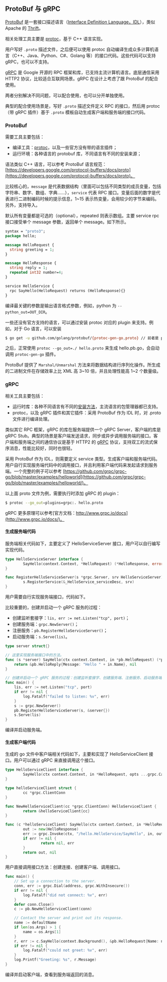 ## ProtoBuf 与 gRPC
[ProtoBuf](https://github.com/google/protobuf) 是一套接口描述语言（[Interface Definition Language，IDL](https://en.wikipedia.org/wiki/Interface_description_language)），类似 Apache 的 [Thrift](https://thrift.apache.org/)。

相关处理工具主要是 [protoc](https://github.com/google/protobuf)，基于 C++ 语言实现。

用户写好 `.proto` 描述文件，之后便可以使用 protoc 自动编译生成众多计算机语言（C++、Java、Python、C#、Golang 等）的接口代码。这些代码可以支持 gRPC，也可以不支持。

[gRPC](https://github.com/grpc/grpc) 是 Google 开源的 RPC 框架和库，已支持主流计算机语言。底层通信采用 HTTP2 协议，比较适合互联网场景。gRPC 在设计上考虑了跟 ProtoBuf 的配合使用。

两者分别解决不同问题，可以配合使用，也可以分开单独使用。

典型的配合使用场景是，写好 `.proto` 描述文件定义 RPC 的接口，然后用 protoc（带 gRPC 插件）基于 `.proto` 模板自动生成客户端和服务端的接口代码。

### ProtoBuf

需要工具主要包括：

* 编译工具：[protoc](https://github.com/google/protobuf)，以及一些官方没有带的语言插件；
* 运行环境：各种语言的 protobuf 库，不同语言有不同的安装来源；

语法类似 C++ 语言，可以参考 ProtoBuf 语言规范：[https://developers.google.com/protocol-buffers/docs/proto](https://developers.google.com/protocol-buffers/docs/proto)。

比较核心的，`message` 是代表数据结构（里面可以包括不同类型的成员变量，包括字符串、数字、数组、字典……），`service` 代表 RPC 接口。变量后面的数字是代表进行二进制编码时候的提示信息，1~15 表示热变量，会用较少的字节来编码。另外，支持导入。

默认所有变量都是可选的（optional），repeated 则表示数组。主要 service rpc 接口接受单个 message 参数，返回单个 message。如下所示。

```protobuf
syntax = "proto3";
package hello;

message HelloRequest {
  string greeting = 1;
}

message HelloResponse {
  string reply = 1;
  repeated int32 number=4;
}

service HelloService {
  rpc SayHello(HelloRequest) returns (HelloResponse){}
}
```

编译最关键的参数是输出语言格式参数，例如，python 为 `--python_out=OUT_DIR`。

一些还没有官方支持的语言，可以通过安装 protoc 对应的 plugin 来支持。例如，对于 Go 语言，可以安装

```sh
$ go get -u github.com/golang/protobuf/{protoc-gen-go,proto} // 前者是 plugin；后者是 go 的依赖库
```

之后，正常使用 `protoc --go_out=./ hello.proto` 来生成 hello.pb.go，会自动调用 `protoc-gen-go` 插件。

ProtoBuf 提供了 `Marshal/Unmarshal` 方法来将数据结构进行序列化操作。所生成的二进制文件在存储效率上比 XML 高 3~10 倍，并且处理性能高 1~2 个数量级。

### gRPC

相关工具主要包括：

* 运行时库：各种不同语言有不同的[安装方法](https://github.com/grpc/grpc/blob/master/INSTALL.md)，主流语言的包管理器都已支持。
* protoc，以及 gRPC 插件和其它插件：采用 ProtoBuf 作为 IDL 时，对 .proto 文件进行编译处理。

类似其它 RPC 框架，gRPC 的库在服务端提供一个 gRPC Server，客户端的库是 gRPC Stub。典型的场景是客户端发送请求，同步或异步调用服务端的接口。客户端和服务端之间的通信协议是基于 HTTP2 的 [gRPC](https://github.com/grpc/grpc/blob/master/doc/PROTOCOL-HTTP2.md) 协议，支持双工的流式保序消息，性能比较好，同时也很轻。

采用 ProtoBuf 作为 IDL，则需要定义 service 类型。生成客户端和服务端代码。用户自行实现服务端代码中的调用接口，并且利用客户端代码来发起请求到服务端。一个完整的例子可以参考 [https://github.com/grpc/grpc-go/blob/master/examples/helloworld](https://github.com/grpc/grpc-go/blob/master/examples/helloworld/)。

以上面 proto 文件为例，需要执行时添加 gRPC 的 plugin：

```sh
$ protoc --go_out=plugins=grpc:. hello.proto
```

gRPC 更多原理可以参考[官方文档：http://www.grpc.io/docs](http://www.grpc.io/docs/)。


#### 生成服务端代码

服务端相关代码如下，主要定义了 HelloServiceServer 接口，用户可以自行编写实现代码。

```go
type HelloServiceServer interface {
        SayHello(context.Context, *HelloRequest) (*HelloResponse, error)
}

func RegisterHelloServiceServer(s *grpc.Server, srv HelloServiceServer) {
        s.RegisterService(&_HelloService_serviceDesc, srv)
}
```

用户需要自行实现服务端接口，代码如下。

比较重要的，创建并启动一个 gRPC 服务的过程：

* 创建监听套接字：`lis, err := net.Listen("tcp", port)`；
* 创建服务端：`grpc.NewServer()`；
* 注册服务：`pb.RegisterHelloServiceServer()`；
* 启动服务端：`s.Serve(lis)`。


```go
type server struct{}

// 这里实现服务端接口中的方法。
func (s *server) SayHello(ctx context.Context, in *pb.HelloRequest) (*pb.HelloReply, error) {
	return &pb.HelloReply{Message: "Hello " + in.Name}, nil
}

// 创建并启动一个 gRPC 服务的过程：创建监听套接字、创建服务端、注册服务、启动服务端。
func main() {
	lis, err := net.Listen("tcp", port)
	if err != nil {
		log.Fatalf("failed to listen: %v", err)
	}
	s := grpc.NewServer()
	pb.RegisterHelloServiceServer(s, &server{})
	s.Serve(lis)
}
```

编译并启动服务端。


#### 生成客户端代码

生成的 go 文件中客户端相关代码如下，主要和实现了 HelloServiceClient 接口。用户可以通过 gRPC 来直接调用这个接口。

```go
type HelloServiceClient interface {
        SayHello(ctx context.Context, in *HelloRequest, opts ...grpc.CallOption) (*HelloResponse, error)
}

type helloServiceClient struct {
        cc *grpc.ClientConn
}

func NewHelloServiceClient(cc *grpc.ClientConn) HelloServiceClient {
        return &helloServiceClient{cc}
}

func (c *helloServiceClient) SayHello(ctx context.Context, in *HelloRequest, opts ...grpc.CallOption) (*HelloResponse, error) {
        out := new(HelloResponse)
        err := grpc.Invoke(ctx, "/hello.HelloService/SayHello", in, out, c.cc, opts...)
        if err != nil {
                return nil, err
        }
        return out, nil
}
```

用户直接调用接口方法：创建连接、创建客户端、调用接口。

```go
func main() {
	// Set up a connection to the server.
	conn, err := grpc.Dial(address, grpc.WithInsecure())
	if err != nil {
		log.Fatalf("did not connect: %v", err)
	}
	defer conn.Close()
	c := pb.NewHelloServiceClient(conn)

	// Contact the server and print out its response.
	name := defaultName
	if len(os.Args) > 1 {
		name = os.Args[1]
	}
	r, err := c.SayHello(context.Background(), &pb.HelloRequest{Name: name})
	if err != nil {
		log.Fatalf("could not greet: %v", err)
	}
	log.Printf("Greeting: %s", r.Message)
}
```

编译并启动客户端，查看到服务端返回的消息。
